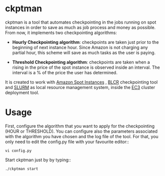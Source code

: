 ckptman
=======
 
ckptman is a tool that automates checkpointing in the jobs running on spot instances in order to save as much as job process and money as possible. From now, it implements two checkpointing algorithms:
 
- **Hourly Checkpointing algorithm**: checkpoints are taken just prior to the beginning of next instance hour. Since Amazon is not charging any partial hour, this scheme will save as much tasks as the user is paying.

- **Threshold Checkpointing algorithm**: checkpoints are taken when a rising in the price of the spot instance is observed inside an interval. The interval is a % of the price the user has determined. 

It is created to work with [Amazon Spot Instances] , [BLCR] checkpointing tool and [SLURM] as local resource management system, inside the [EC3] cluster deployment tool.

Usage
=====

First, configure the algorithm that you want to apply for the checkpointing (HOUR or THRESHOLD). You can configure also the parameters associated with the algorithm you have chosen and the log file of the tool. For that, you only need to edit the config.py file with your favourite editor::

    vi config.py


Start ckptman just by by typing::

    ./ckptman start


[SLURM]: http://slurm.schedmd.com/
[Amazon Spot Instances]: http://aws.amazon.com/es/ec2/purchasing-options/spot-instances/
[IM]: https://github.com/grycap/im
[EC3]: https://github.com/grycap/ec3
[Pyslurm]: http://www.gingergeeks.co.uk/pyslurm/
[BLCR]: http://crd.lbl.gov/departments/computer-science/CLaSS/research/BLCR/


